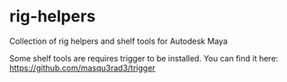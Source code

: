 # rig-helpers
Collection of rig helpers and shelf tools for Autodesk Maya

Some shelf tools are requires trigger to be installed. You can find it here:
https://github.com/masqu3rad3/trigger
